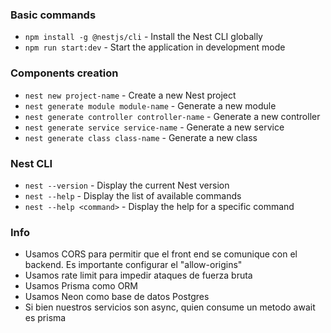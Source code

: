 ### Basic commands
- `npm install -g @nestjs/cli` - Install the Nest CLI globally
- `npm run start:dev` - Start the application in development mode

### Components creation
- `nest new project-name` - Create a new Nest project
- `nest generate module module-name` - Generate a new module
- `nest generate controller controller-name` - Generate a new controller
- `nest generate service service-name` - Generate a new service
- `nest generate class class-name` - Generate a new class

### Nest CLI
- `nest --version` - Display the current Nest version
- `nest --help` - Display the list of available commands
- `nest --help <command>` - Display the help for a specific command


### Info

- Usamos CORS para permitir que el front end se comunique con el backend. Es importante configurar el "allow-origins"
- Usamos rate limit para impedir ataques de fuerza bruta
- Usamos Prisma como ORM
- Usamos Neon como base de datos Postgres
- Si bien nuestros servicios son async, quien consume un metodo await es prisma